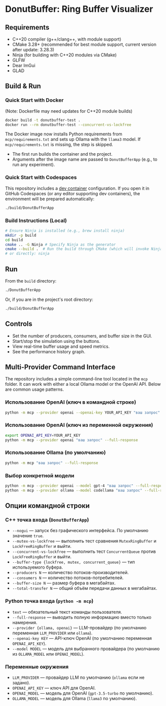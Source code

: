 # DonutBuffer: Ring Buffer Visualizer

## Requirements
- C++20 compiler (g++/clang++, with module support)
- CMake 3.28+ (recommended for best module support, current version after update: 3.28.3)
- Ninja (for building with C++20 modules via CMake)
- GLFW
- Dear ImGui
- GLAD

## Build & Run

### Quick Start with Docker
(Note: Dockerfile may need updates for C++20 module builds)

```sh
docker build -t donutbuffer-test .
docker run --rm donutbuffer-test --concurrent-vs-lockfree
```

The Docker image now installs Python requirements from `mcp/requirements.txt` and sets up Ollama with the `llama3` model. If `mcp/requirements.txt` is missing, the step is skipped.

- The first run builds the container and the project.
- Arguments after the image name are passed to `DonutBufferApp` (e.g., to run any experiment).

### Quick Start with Codespaces
This repository includes a [dev container](https://containers.dev/) configuration. If you open it in GitHub Codespaces (or any editor supporting dev containers), the environment will be prepared automatically:

```bash
./build/DonutBufferApp
```

### Build Instructions (Local)
```bash
# Ensure Ninja is installed (e.g., brew install ninja)
mkdir -p build
cd build
cmake .. -G Ninja # Specify Ninja as the generator
cmake --build .  # Run the build through CMake (which will invoke Ninja)
# or directly: ninja
```

## Run
From the `build` directory:
```bash
./DonutBufferApp
```
Or, if you are in the project's root directory:
```bash
./build/DonutBufferApp
```

## Controls
- Set the number of producers, consumers, and buffer size in the GUI.
- Start/stop the simulation using the buttons.
- View real-time buffer usage and speed metrics.
- See the performance history graph.

## Multi-Provider Command Interface

The repository includes a simple command-line tool located in the `mcp` folder.
It can work with either a local Ollama model or the OpenAI API. Below are common
usage patterns.

### Использование OpenAI (ключ в командной строке)
```bash
python -m mcp --provider openai --openai-key YOUR_API_KEY "ваш запрос" --full-response
```

### Использование OpenAI (ключ из переменной окружения)
```bash
export OPENAI_API_KEY=YOUR_API_KEY
python -m mcp --provider openai "ваш запрос" --full-response
```

### Использование Ollama (по умолчанию)
```bash
python -m mcp "ваш запрос" --full-response
```

### Выбор конкретной модели
```bash
python -m mcp --provider openai --model gpt-4 "ваш запрос" --full-response
python -m mcp --provider ollama --model codellama "ваш запрос" --full-response
```

## Опции командной строки

### С++ точка входа (`DonutBufferApp`)
- `--nogui` &mdash; запуск без графического интерфейса. По умолчанию значение `true`.
- `--mutex-vs-lockfree` &mdash; выполнить тест сравнения `MutexRingBuffer` и `LockFreeRingBuffer` и выйти.
- `--concurrent-vs-lockfree` &mdash; выполнить тест `ConcurrentQueue` против `LockFreeRingBuffer` и выйти.
- `--buffer-type {lockfree, mutex, concurrent_queue}` &mdash; тип используемого буфера.
- `--producers N` &mdash; количество потоков-производителей.
- `--consumers N` &mdash; количество потоков-потребителей.
- `--buffer-size N` &mdash; размер буфера в мегабайтах.
- `--total-transfer N` &mdash; общий объём передачи данных в мегабайтах.

### Python точка входа (`python -m mcp`)
- `text` &mdash; обязательный текст команды пользователя.
- `--full-response` &mdash; выводить полную информацию вместо только намерения.
- `--provider {ollama, openai}` &mdash; LLM-провайдер (по умолчанию переменная `LLM_PROVIDER` или `ollama`).
- `--openai-key KEY` &mdash; API-ключ OpenAI (по умолчанию переменная `OPENAI_API_KEY`).
- `--model MODEL` &mdash; модель для выбранного провайдера (по умолчанию из `OLLAMA_MODEL` или `OPENAI_MODEL`).

### Переменные окружения
- `LLM_PROVIDER` &mdash; провайдер LLM по умолчанию (`ollama` если не задано).
- `OPENAI_API_KEY` &mdash; ключ API для OpenAI.
- `OPENAI_MODEL` &mdash; модель для OpenAI (`gpt-3.5-turbo` по умолчанию).
- `OLLAMA_MODEL` &mdash; модель для Ollama (`llama3` по умолчанию).
